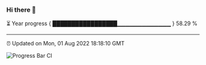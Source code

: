 ### Hi there 👋

⏳ Year progress { █████████████████▁▁▁▁▁▁▁▁▁▁▁▁▁ } 58.29 %

---

⏰ Updated on Mon, 01 Aug 2022 18:18:10 GMT

![Progress Bar CI](https://github.com/liununu/liununu/workflows/Progress%20Bar%20CI/badge.svg)
